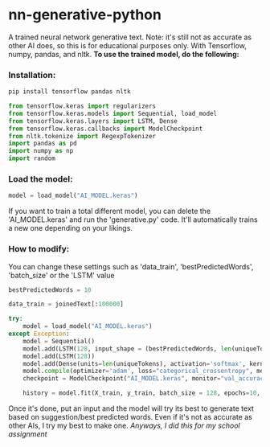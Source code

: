 # nn-generative-python
A trained neural network generative text. Note: it's still not as accurate as other AI does, so this is for educational purposes only. With Tensorflow, numpy, pandas, and nltk. <b>To use the trained model, do the following:</b><br>
### Installation:
```bash
pip install tensorflow pandas nltk
```

```python
from tensorflow.keras import regularizers
from tensorflow.keras.models import Sequential, load_model
from tensorflow.keras.layers import LSTM, Dense
from tensorflow.keras.callbacks import ModelCheckpoint
from nltk.tokenize import RegexpTokenizer
import pandas as pd
import numpy as np
import random
```
### Load the model:
```python
model = load_model("AI_MODEL.keras")
```

If you want to train a total different model, you can delete the 'AI_MODEL.keras' and run the 'generative.py' code. It'll automatically trains a new one depending on your likings.
### How to modify:
You can change these settings such as 'data_train', 'bestPredictedWords', 'batch_size' or the 'LSTM' value
```python
bestPredictedWords = 10
```
```python
data_train = joinedText[:100000]
```
```python
try:
    model = load_model("AI_MODEL.keras")
except Exception:
    model = Sequential()
    model.add(LSTM(128, input_shape = (bestPredictedWords, len(uniqueTokens)), return_sequences=True))
    model.add(LSTM(128))
    model.add(Dense(units=len(uniqueTokens), activation='softmax', kernel_regularizer=regularizers.l2(0.001)))
    model.compile(optimizer='adam', loss="categorical_crossentropy", metrics=["accuracy"])
    checkpoint = ModelCheckpoint("AI_MODEL.keras", monitor="val_accuracy", save_best_only=True, mode="max", verbose = 1)

    history = model.fit(X_train, y_train, batch_size = 128, epochs=10, shuffle=True, validation_split=0.2, callbacks=[checkpoint])
```

Once it's done, put an input and the model will try its best to generate text based on suggestion/best predicted words. Even if it's not as accurate as other AIs, I try my best to make one. *Anyways, I did this for my school assignment*